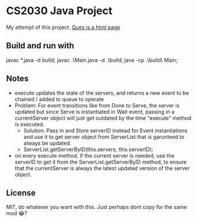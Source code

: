 # CS2030 Java Project
My attempt of this project. [Ques is a html page](./Ques)

## Build and run with
javac *.java -d build;
javac .\Main.java -d .\build\;
java -cp .\build\ Main;

## Notes
- execute updates the state of the servers, and returns a new event to be chained / added to queue to operate
- Problem: For event transitions like from Done to Serve, the server is updated but since Serve is instantiated in Wait event, passing in a currentServer object will just get outdated by the time "execute" method is executed.
    - Solution: Pass in and Store serverID instead for Event instantiations and use it to get server object from ServerList that is garunteed to always be updated.
    - ServerList.getServerByID(this.servers, this.serverID);
- on every execute method, if the current server is needed, use the serverID to get it from the ServerList.getServerByID method, to ensure that the currentServer is always the latest updated version of the server object.

## License
MIT, do whatever you want with this. Just perhaps dont copy for the same mod 😂?